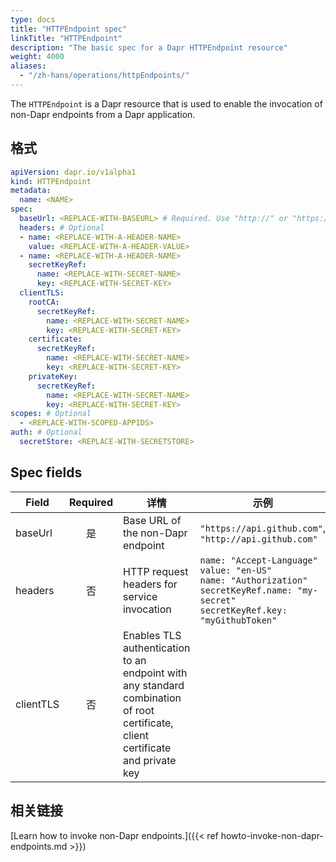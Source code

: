 ```yaml
---
type: docs
title: "HTTPEndpoint spec"
linkTitle: "HTTPEndpoint"
description: "The basic spec for a Dapr HTTPEndpoint resource"
weight: 4000
aliases:
  - "/zh-hans/operations/httpEndpoints/"
---
```


The `HTTPEndpoint` is a Dapr resource that is used to enable the invocation of non-Dapr endpoints from a Dapr application.

## 格式

```yaml
apiVersion: dapr.io/v1alpha1
kind: HTTPEndpoint
metadata:
  name: <NAME>  
spec:
  baseUrl: <REPLACE-WITH-BASEURL> # Required. Use "http://" or "https://" prefix.
  headers: # Optional
  - name: <REPLACE-WITH-A-HEADER-NAME>
    value: <REPLACE-WITH-A-HEADER-VALUE>
  - name: <REPLACE-WITH-A-HEADER-NAME>
    secretKeyRef:
      name: <REPLACE-WITH-SECRET-NAME>
      key: <REPLACE-WITH-SECRET-KEY>
  clientTLS:
    rootCA:
      secretKeyRef:
        name: <REPLACE-WITH-SECRET-NAME>
        key: <REPLACE-WITH-SECRET-KEY>
    certificate:
      secretKeyRef:
        name: <REPLACE-WITH-SECRET-NAME>
        key: <REPLACE-WITH-SECRET-KEY>
    privateKey:
      secretKeyRef:
        name: <REPLACE-WITH-SECRET-NAME>
        key: <REPLACE-WITH-SECRET-KEY>
scopes: # Optional
  - <REPLACE-WITH-SCOPED-APPIDS>
auth: # Optional
  secretStore: <REPLACE-WITH-SECRETSTORE>
```

## Spec fields

| Field     | Required | 详情                                                                                                                              | 示例                                                                                                                                            |
| --------- |:--------:| ------------------------------------------------------------------------------------------------------------------------------- | --------------------------------------------------------------------------------------------------------------------------------------------- |
| baseUrl   |    是     | Base URL of the non-Dapr endpoint                                                                                               | `"https://api.github.com"`, `"http://api.github.com"`                                                                                         |
| headers   |    否     | HTTP request headers for service invocation                                                                                     | `name: "Accept-Language" value: "en-US"` <br/> `name: "Authorization" secretKeyRef.name: "my-secret" secretKeyRef.key: "myGithubToken"` |
| clientTLS |    否     | Enables TLS authentication to an endpoint with any standard combination of root certificate, client certificate and private key |                                                                                                                                               |

## 相关链接

[Learn how to invoke non-Dapr endpoints.]({{< ref howto-invoke-non-dapr-endpoints.md >}})
